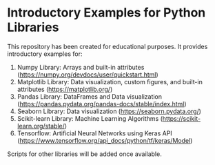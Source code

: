 # Introductory Examples for Python Libraries

This repository has been created for educational purposes. It provides introductory examples for:

1. Numpy Library: Arrays and built-in attributes (https://numpy.org/devdocs/user/quickstart.html)
2. Matplotlib Library: Data visualization, custom figures, and built-in attributes (https://matplotlib.org/)
3. Pandas Library: DataFrames and Data visualization (https://pandas.pydata.org/pandas-docs/stable/index.html)
4. Seaborn Library: Data visualization (https://seaborn.pydata.org/)
5. Scikit-learn Library: Machine Learning Algorithms (https://scikit-learn.org/stable/)
6. Tensorflow: Artificial Neural Networks using Keras API (https://www.tensorflow.org/api_docs/python/tf/keras/Model)

Scripts for other libraries will be added once available.
